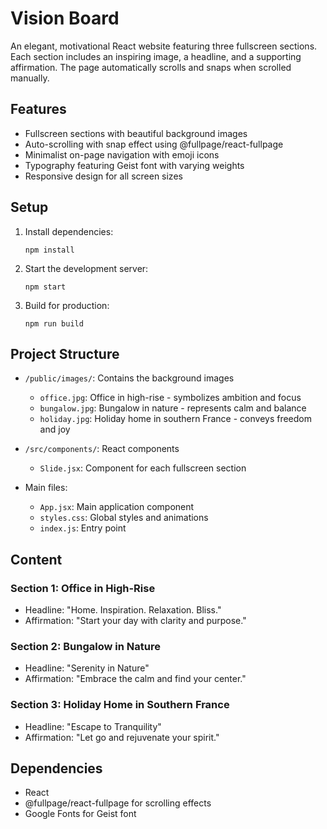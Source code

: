 # Vision Board

An elegant, motivational React website featuring three fullscreen sections. Each section includes an inspiring image, a headline, and a supporting affirmation. The page automatically scrolls and snaps when scrolled manually. 

## Features

- Fullscreen sections with beautiful background images
- Auto-scrolling with snap effect using @fullpage/react-fullpage
- Minimalist on-page navigation with emoji icons
- Typography featuring Geist font with varying weights
- Responsive design for all screen sizes

## Setup

1. Install dependencies:
   ```
   npm install
   ```

2. Start the development server:
   ```
   npm start
   ```

3. Build for production:
   ```
   npm run build
   ```

## Project Structure

- `/public/images/`: Contains the background images
  - `office.jpg`: Office in high-rise - symbolizes ambition and focus
  - `bungalow.jpg`: Bungalow in nature - represents calm and balance
  - `holiday.jpg`: Holiday home in southern France - conveys freedom and joy

- `/src/components/`: React components
  - `Slide.jsx`: Component for each fullscreen section

- Main files:
  - `App.jsx`: Main application component
  - `styles.css`: Global styles and animations
  - `index.js`: Entry point

## Content

### Section 1: Office in High-Rise
- Headline: "Home. Inspiration. Relaxation. Bliss."
- Affirmation: "Start your day with clarity and purpose."

### Section 2: Bungalow in Nature
- Headline: "Serenity in Nature"
- Affirmation: "Embrace the calm and find your center."

### Section 3: Holiday Home in Southern France
- Headline: "Escape to Tranquility"
- Affirmation: "Let go and rejuvenate your spirit."

## Dependencies

- React
- @fullpage/react-fullpage for scrolling effects
- Google Fonts for Geist font 
